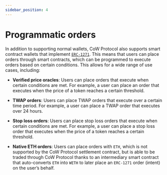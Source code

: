 ```yaml
---
sidebar_position: 4
---
```


# Programmatic orders

In addition to supporting normal wallets, CoW Protocol also supports smart contract wallets that implement [`ERC-1271`](../../reference/core/signing-schemes#erc-1271). This means that users can place orders through smart contracts, which can be programmed to execute orders based on certain conditions. This allows for a wide range of use cases, including:

* **Verified price oracles**: Users can place orders that execute when certain conditions are met. For example, a user can place an order that executes when the price of a token reaches a certain threshold.

* **TWAP orders**: Users can place TWAP orders that execute over a certain time period. For example, a user can place a TWAP order that executes over 24 hours.

* **Stop loss orders**: Users can place stop loss orders that execute when certain conditions are met. For example, a user can place a stop loss order that executes when the price of a token reaches a certain threshold.

* **Native ETH orders**: Users can place orders with `ETH`, which is not supported by the CoW Protocol settlement contract, but is able to be traded through CoW Protocol thanks to an intermediary smart contract that auto-converts `ETH` into `WETH` to later place an `ERC-1271` order (intent) on the user’s behalf.
